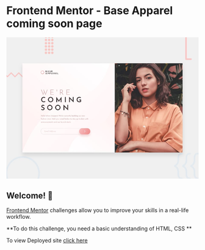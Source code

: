 # Frontend Mentor - Base Apparel coming soon page

![Design preview for the Base Apparel coming soon page coding challenge](./design/desktop-preview.jpg)

## Welcome! 👋



[Frontend Mentor](https://www.frontendmentor.io) challenges allow you to improve your skills in a real-life workflow.

**To do this challenge, you need a basic understanding of HTML, CSS **



To view Deployed site [click here](https://jovial-davinci-16be6b.netlify.app/)

